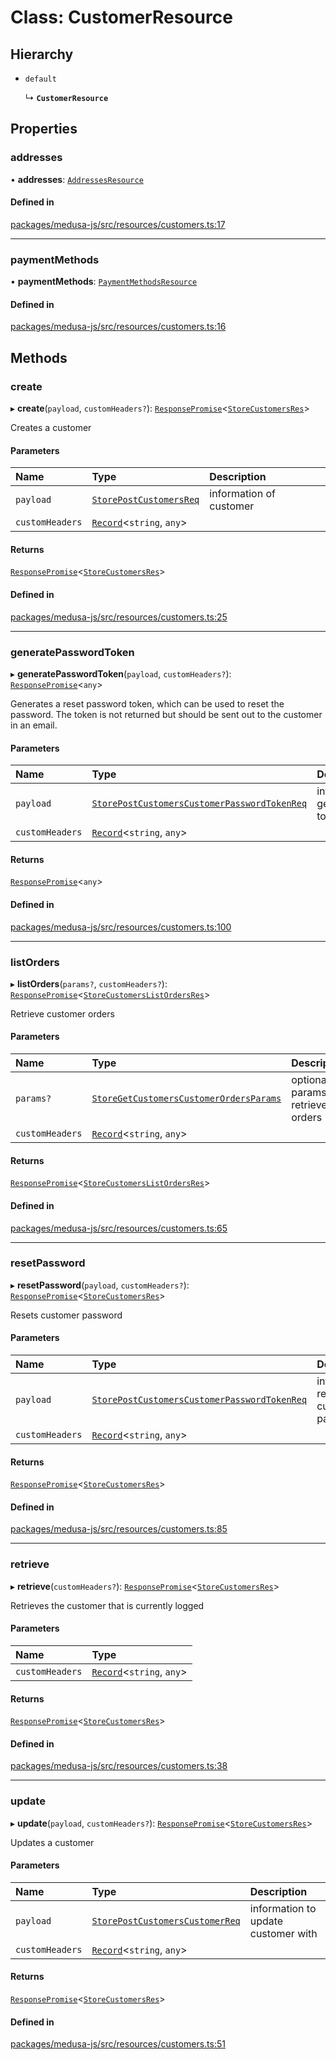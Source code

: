 # Class: CustomerResource

## Hierarchy

- `default`

  ↳ **`CustomerResource`**

## Properties

### addresses

• **addresses**: [`AddressesResource`](AddressesResource.md)

#### Defined in

[packages/medusa-js/src/resources/customers.ts:17](https://github.com/medusajs/medusa/blob/2eb2126f/packages/medusa-js/src/resources/customers.ts#L17)

___

### paymentMethods

• **paymentMethods**: [`PaymentMethodsResource`](PaymentMethodsResource.md)

#### Defined in

[packages/medusa-js/src/resources/customers.ts:16](https://github.com/medusajs/medusa/blob/2eb2126f/packages/medusa-js/src/resources/customers.ts#L16)

## Methods

### create

▸ **create**(`payload`, `customHeaders?`): [`ResponsePromise`](../modules/internal.md#responsepromise)<[`StoreCustomersRes`](../modules/internal.md#storecustomersres)\>

Creates a customer

#### Parameters

| Name | Type | Description |
| :------ | :------ | :------ |
| `payload` | [`StorePostCustomersReq`](internal.StorePostCustomersReq.md) | information of customer |
| `customHeaders` | [`Record`](../modules/internal.md#record)<`string`, `any`\> |  |

#### Returns

[`ResponsePromise`](../modules/internal.md#responsepromise)<[`StoreCustomersRes`](../modules/internal.md#storecustomersres)\>

#### Defined in

[packages/medusa-js/src/resources/customers.ts:25](https://github.com/medusajs/medusa/blob/2eb2126f/packages/medusa-js/src/resources/customers.ts#L25)

___

### generatePasswordToken

▸ **generatePasswordToken**(`payload`, `customHeaders?`): [`ResponsePromise`](../modules/internal.md#responsepromise)<`any`\>

Generates a reset password token, which can be used to reset the password.
The token is not returned but should be sent out to the customer in an email.

#### Parameters

| Name | Type | Description |
| :------ | :------ | :------ |
| `payload` | [`StorePostCustomersCustomerPasswordTokenReq`](internal.StorePostCustomersCustomerPasswordTokenReq.md) | info used to generate token |
| `customHeaders` | [`Record`](../modules/internal.md#record)<`string`, `any`\> |  |

#### Returns

[`ResponsePromise`](../modules/internal.md#responsepromise)<`any`\>

#### Defined in

[packages/medusa-js/src/resources/customers.ts:100](https://github.com/medusajs/medusa/blob/2eb2126f/packages/medusa-js/src/resources/customers.ts#L100)

___

### listOrders

▸ **listOrders**(`params?`, `customHeaders?`): [`ResponsePromise`](../modules/internal.md#responsepromise)<[`StoreCustomersListOrdersRes`](../modules/internal.md#storecustomerslistordersres)\>

Retrieve customer orders

#### Parameters

| Name | Type | Description |
| :------ | :------ | :------ |
| `params?` | [`StoreGetCustomersCustomerOrdersParams`](internal.StoreGetCustomersCustomerOrdersParams.md) | optional params to retrieve orders |
| `customHeaders` | [`Record`](../modules/internal.md#record)<`string`, `any`\> |  |

#### Returns

[`ResponsePromise`](../modules/internal.md#responsepromise)<[`StoreCustomersListOrdersRes`](../modules/internal.md#storecustomerslistordersres)\>

#### Defined in

[packages/medusa-js/src/resources/customers.ts:65](https://github.com/medusajs/medusa/blob/2eb2126f/packages/medusa-js/src/resources/customers.ts#L65)

___

### resetPassword

▸ **resetPassword**(`payload`, `customHeaders?`): [`ResponsePromise`](../modules/internal.md#responsepromise)<[`StoreCustomersRes`](../modules/internal.md#storecustomersres)\>

Resets customer password

#### Parameters

| Name | Type | Description |
| :------ | :------ | :------ |
| `payload` | [`StorePostCustomersCustomerPasswordTokenReq`](internal.StorePostCustomersCustomerPasswordTokenReq.md) | info used to reset customer password |
| `customHeaders` | [`Record`](../modules/internal.md#record)<`string`, `any`\> |  |

#### Returns

[`ResponsePromise`](../modules/internal.md#responsepromise)<[`StoreCustomersRes`](../modules/internal.md#storecustomersres)\>

#### Defined in

[packages/medusa-js/src/resources/customers.ts:85](https://github.com/medusajs/medusa/blob/2eb2126f/packages/medusa-js/src/resources/customers.ts#L85)

___

### retrieve

▸ **retrieve**(`customHeaders?`): [`ResponsePromise`](../modules/internal.md#responsepromise)<[`StoreCustomersRes`](../modules/internal.md#storecustomersres)\>

Retrieves the customer that is currently logged

#### Parameters

| Name | Type |
| :------ | :------ |
| `customHeaders` | [`Record`](../modules/internal.md#record)<`string`, `any`\> |

#### Returns

[`ResponsePromise`](../modules/internal.md#responsepromise)<[`StoreCustomersRes`](../modules/internal.md#storecustomersres)\>

#### Defined in

[packages/medusa-js/src/resources/customers.ts:38](https://github.com/medusajs/medusa/blob/2eb2126f/packages/medusa-js/src/resources/customers.ts#L38)

___

### update

▸ **update**(`payload`, `customHeaders?`): [`ResponsePromise`](../modules/internal.md#responsepromise)<[`StoreCustomersRes`](../modules/internal.md#storecustomersres)\>

Updates a customer

#### Parameters

| Name | Type | Description |
| :------ | :------ | :------ |
| `payload` | [`StorePostCustomersCustomerReq`](internal.StorePostCustomersCustomerReq.md) | information to update customer with |
| `customHeaders` | [`Record`](../modules/internal.md#record)<`string`, `any`\> |  |

#### Returns

[`ResponsePromise`](../modules/internal.md#responsepromise)<[`StoreCustomersRes`](../modules/internal.md#storecustomersres)\>

#### Defined in

[packages/medusa-js/src/resources/customers.ts:51](https://github.com/medusajs/medusa/blob/2eb2126f/packages/medusa-js/src/resources/customers.ts#L51)

